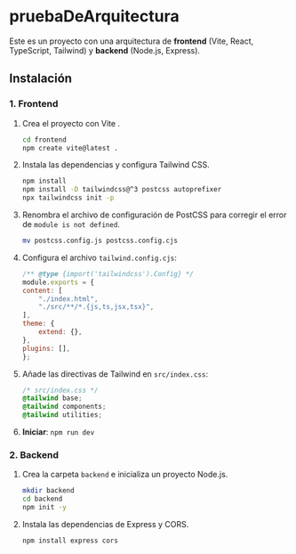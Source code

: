 # pruebaDeArquitectura

Este es un proyecto con una arquitectura de **frontend** (Vite, React, TypeScript, Tailwind) y **backend** (Node.js, Express).

## Instalación

### 1. Frontend

1.  Crea el proyecto con Vite .
    ```sh
    cd frontend
    npm create vite@latest .
    ```
2.  Instala las dependencias y configura Tailwind CSS.
    ```sh
    npm install
    npm install -D tailwindcss@^3 postcss autoprefixer
    npx tailwindcss init -p
    ```
3.  Renombra el archivo de configuración de PostCSS para corregir el error de `module is not defined`.
    ```sh
    mv postcss.config.js postcss.config.cjs
    ```
4.  Configura el archivo `tailwind.config.cjs`:
    ```js
    /** @type {import('tailwindcss').Config} */
    module.exports = {
    content: [
        "./index.html",
        "./src/**/*.{js,ts,jsx,tsx}",
    ],
    theme: {
        extend: {},
    },
    plugins: [],
    };
    ```
5.  Añade las directivas de Tailwind en `src/index.css`:
    ```css
    /* src/index.css */
    @tailwind base;
    @tailwind components;
    @tailwind utilities;
    ```
6.  **Iniciar**: `npm run dev`

### 2. Backend

1.  Crea la carpeta `backend` e inicializa un proyecto Node.js.
    ```sh
    mkdir backend
    cd backend
    npm init -y
    ```
2.  Instala las dependencias de Express y CORS.
    ```sh
    npm install express cors
    ```

